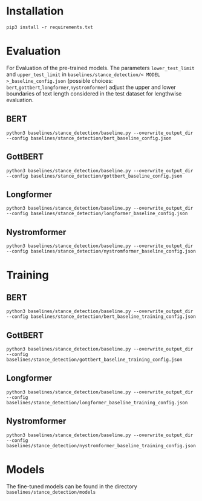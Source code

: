 # Installation

`pip3 install -r requirements.txt`

# Evaluation 
For Evaluation of the pre-trained models. The parameters `lower_test_limit` and `upper_test_limit` in 
`baselines/stance_detection/< MODEL >_baseline_config.json` 
(possible choices: `bert`,`gottbert`,`longformer`,`nystromformer`)
adjust the upper and lower boundaries of text length considered in the test dataset for lengthwise evaluation. 
## BERT

`python3 baselines/stance_detection/baseline.py --overwrite_output_dir --config baselines/stance_detection/bert_baseline_config.json`


## GottBERT

`python3 baselines/stance_detection/baseline.py --overwrite_output_dir --config baselines/stance_detection/gottbert_baseline_config.json`


## Longformer

`python3 baselines/stance_detection/baseline.py --overwrite_output_dir --config baselines/stance_detection/longformer_baseline_config.json`

## Nystromformer

`python3 baselines/stance_detection/baseline.py --overwrite_output_dir --config baselines/stance_detection/nystromformer_baseline_config.json`

# Training

## BERT

`python3 baselines/stance_detection/baseline.py --overwrite_output_dir --config baselines/stance_detection/bert_baseline_training_config.json`

## GottBERT

`python3 baselines/stance_detection/baseline.py --overwrite_output_dir --config baselines/stance_detection/gottbert_baseline_training_config.json`


## Longformer

`python3 baselines/stance_detection/baseline.py --overwrite_output_dir --config baselines/stance_detection/longformer_baseline_training_config.json`

## Nystromformer

`python3 baselines/stance_detection/baseline.py --overwrite_output_dir --config baselines/stance_detection/nystromformer_baseline_training_config.json`

# Models

The fine-tuned models can be found in the directory `baselines/stance_detection/models`